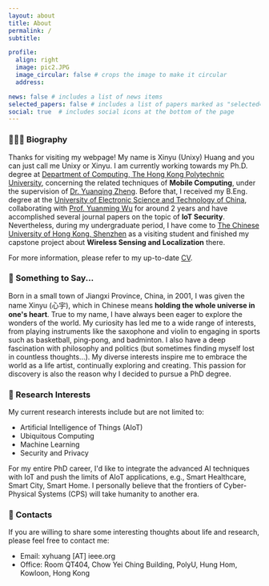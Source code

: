 ```yaml
---
layout: about
title: About
permalink: /
subtitle:

profile:
  align: right
  image: pic2.JPG
  image_circular: false # crops the image to make it circular
  address:

news: false # includes a list of news items
selected_papers: false # includes a list of papers marked as "selected={true}"
social: true  # includes social icons at the bottom of the page
---
```


### 👨🏻‍🎓 Biography
Thanks for visiting my webpage! My name is Xinyu (Unixy) Huang and you can just call me Unixy or Xinyu. I am currently working towards my Ph.D. degree at [Department of Computing, The Hong Kong Polytechnic University](https://www.polyu.edu.hk/comp/), concerning the related techniques of **Mobile Computing**, under the supervision of [Dr. Yuanqing Zheng](https://www4.comp.polyu.edu.hk/~csyqzheng/). Before that, I received my B.Eng. degree at the [University of Electronic Science and Technology of China](https://www.en.uestc.edu.cn/), collaborating with [Prof. Yuanming Wu](https://faculty.uestc.edu.cn/wuyuanming/zh_CN/index/173473/list/index.htm) for around 2 years and have accomplished several journal papers on the topic of **IoT Security**. Nevertheless, during my undergraduate period, I have come to [The Chinese University of Hong Kong, Shenzhen](https://cuhk.edu.cn/en) as a visiting student and finished my capstone project about **Wireless Sensing and Localization** there.

For more information, please refer to my up-to-date [CV](https://unixyhuang.github.io/CV_V2024.pdf).

### 📝 Something to Say...
Born in a small town of Jiangxi Province, China, in 2001, I was given the name Xinyu (心宇), which in Chinese means **holding the whole universe in one's heart**. True to my name, I have always been eager to explore the wonders of the world. My curiosity has led me to a wide range of interests, from playing instruments like the saxophone and violin to engaging in sports such as basketball, ping-pong, and badminton. I also have a deep fascination with philosophy and politics (but sometimes finding myself lost in countless thoughts...). My diverse interests inspire me to embrace the world as a life artist, continually exploring and creating. This passion for discovery is also the reason why I decided to pursue a PhD degree.

### 🧐 Research Interests
My current research interests include but are not limited to:
- Artificial Intelligence of Things (AIoT)
- Ubiquitous Computing
- Machine Learning
- Security and Privacy

For my entire PhD career, I'd like to integrate the advanced AI techniques with IoT and push the limits of AIoT applications, e.g., Smart Healthcare, Smart City, Smart Home. I personally believe that the frontiers of Cyber-Physical Systems (CPS) will take humanity to another era.

### 📧 Contacts
If you are willing to share some interesting thoughts about life and research, please feel free to contact me:
- Email: xyhuang [AT] ieee.org
- Office: Room QT404, Chow Yei Ching Building, PolyU, Hung Hom, Kowloon, Hong Kong

